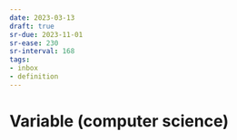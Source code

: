 ```yaml
---
date: 2023-03-13
draft: true
sr-due: 2023-11-01
sr-ease: 230
sr-interval: 168
tags:
- inbox
- definition
---
```


# Variable (computer science)